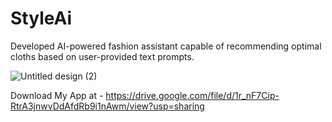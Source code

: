 # StyleAi

Developed AI-powered fashion assistant capable of recommending optimal cloths based on
user-provided text prompts.

![Untitled design (2)](https://github.com/user-attachments/assets/83032f72-654a-4cf1-9ec1-53d57666c39b)

Download My App at - https://drive.google.com/file/d/1r_nF7Cip-RtrA3jnwvDdAfdRb9i1nAwm/view?usp=sharing
